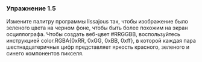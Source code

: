 ### Упражнение 1.5

Измените палитру программы lissajous так, чтобы изображение было 
зеленого цвета на черном фоне, чтобы быть более похожим на экран
осциллографа. Чтобы создать веб-цвет #RRGGBB, воспользуйтесь инструкцией color.RGBA{0xRR, 0xGG, 0xBB, 0xff},
в которой каждая пара шестнадцатеричных цифр представляет яркость красного, зеленого и синего компонентов пикселя. 